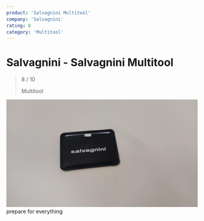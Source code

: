 ```yaml
---
product: 'Salvagnini Multitool'
company: 'Salvagnini'
rating: 8
category: 'Multitool'
---
```


# Salvagnini - Salvagnini Multitool
>
> 8 / 10
>
> Multitool

![Salvagnini Multitool](assets\salvagnini-salvagnini-multitool-bb4e05ac-1aa7-4688-983e-7f638b702515.jpg)
prepare for everything
